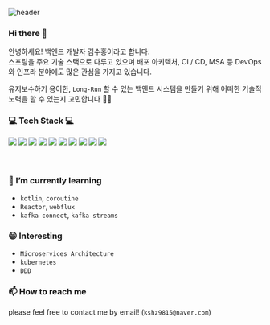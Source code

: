 ![header](https://capsule-render.vercel.app/api?type=waving&&color=gradient&height=100&section=header&fontSize=90)
### Hi there 👋
안녕하세요! 백엔드 개발자 김수홍이라고 합니다.<br/>
스프링을 주요 기술 스택으로 다루고 있으며 배포 아키텍처, CI / CD, MSA 등 DevOps와 인프라 분야에도 많은 관심을 가지고 있습니다.

유지보수하기 용이한, `Long-Run` 할 수 있는 백엔드 시스템을 만들기 위해 어떠한 기술적 노력을 할 수 있는지 고민합니다 🤔🤔 

<h3>💻 Tech Stack 💻</h3>
<div>
  <img src="https://img.shields.io/badge/java-DF0522?style=flat-square&logo=java&logoColor=white"/>
  <img src="https://img.shields.io/badge/spring-6DB33F?style=flat-square&logo=spring&logoColor=white"/>
  <img src="https://img.shields.io/badge/docker-4285F4?style=flat-square&logo=docker&logoColor=white"/>
  <img src="https://img.shields.io/badge/kafka-232F3E?style=flat-square&logo=apachekafka&logoColor=white"/>
  <img src="https://img.shields.io/badge/jenkins-D24939?style=flat-square&logo=jenkins&logoColor=white"/>
  <img src="https://img.shields.io/badge/kubernetes-326CE5?style=flat-square&logo=kubernetes&logoColor=white"/>
  <img src="https://img.shields.io/badge/react-02A8EF?style=flat-square&logo=react&logoColor=white"/>
  <img src="https://img.shields.io/badge/amazon AWS-232F3E?style=flat-square&logo=amazon AWS&logoColor=white"/>
  <img src="https://img.shields.io/badge/mysql-4479A1?style=flat-square&logo=mysql&logoColor=white"/>
  <img src="https://img.shields.io/badge/firebase-E37400?style=flat-square&logo=firebase&logoColor=white"/>
</div>
<br><br>

### 🌱 I’m currently learning
* `kotlin`, `coroutine`
* `Reactor`, `webflux`
* `kafka connect`, `kafka streams`


### 😄 Interesting
* `Microservices Architecture`
* `kubernetes`
* `DDD`

### 📫 How to reach me
please feel free to contact me by email! (`kshz9815@naver.com`)

<!--
**suhongkim98/suhongkim98** is a ✨ _special_ ✨ repository because its `README.md` (this file) appears on your GitHub profile.

Here are some ideas to get you started:

- 🔭 I’m currently working on ...
- 🌱 I’m currently learning ...
- 👯 I’m looking to collaborate on ...
- 🤔 I’m looking for help with ...
- 💬 Ask me about ...
- 📫 How to reach me: ...
- 😄 Pronouns: ...
- ⚡ Fun fact: ...
-->
